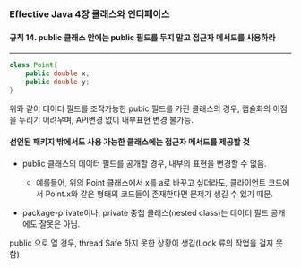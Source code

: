 ### Effective Java 4장 클래스와 인터페이스

#### 규칙 14. public 클래스 안에는 public 필드를 두지 말고 접근자 메서드를 사용하라

------

```java
class Point{
	public double x;
	public double y;
}
```

위와 같이 데이터 필드를 조작가능한 pubic 필드를 가진 클래스의 경우, 캡슐화의 이점을 누리기 어려우며, API변경 없이 내부표현 변경 불가능.

#### 선언된 패키지 밖에서도 사용 가능한 클래스에는 접근자 메서드를 제공할 것

* public 클래스의 데이터 필드를 공개할 경우, 내부의 표현을 변경할 수 없음.
  * 예를들어, 위의 Point 클래스에서 x를 a로 바꾸고 싶더라도, 클라이언트 코드에서 Point.x와 같은 형태의 코드들이 존재한다면 문제가 생길 수 있기 때문.

* package-private이나, private 중첩 클래스(nested class)는 데이터 필드 공개에도 잘못은 아님.

public 으로 열 경우, thread Safe 하지 못한 상황이 생김(Lock 류의 작업을 걸지 못함)

